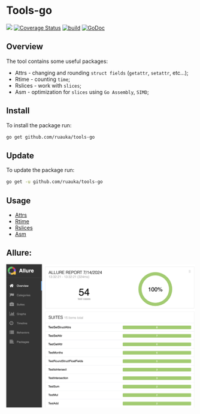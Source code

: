 # Tools-go

![](https://img.shields.io/github/go-mod/go-version/ruauka/tools-go)
[![Coverage Status](https://codecov.io/github/ruauka/tools-go/coverage.svg?branch=master)](https://codecov.io/gh/ruauka/tools-go)
[![build](https://github.com/ruauka/tools-go/actions/workflows/pipeline.yml/badge.svg)](https://github.com/ruauka/tools-go/actions/workflows/pipeline.yml)
[![GoDoc](https://godoc.org/github.com/ruauka/tools-go?status.svg)](https://godoc.org/github.com/ruauka/tools-go)

## Overview

The tool contains some useful packages:

- Attrs - changing and rounding `struct fields` (`getattr`, `setattr`, etc...);
- Rtime - counting `time`;
- Rslices - work with `slices`;
- Asm - optimization for `slices` using `Go Assembly`, `SIMD`;

## Install

To install the package run:

```bash
go get github.com/ruauka/tools-go
```

## Update

To update the package run:

```bash
go get -u github.com/ruauka/tools-go
```

## Usage

- [Attrs](attrs/README.md)
- [Rtime](rtime/README.md)
- [Rslices](rslices/README.md)
- [Asm](asm/README.md)

## Allure:
<p align="left">
    <img src="assets/allure.png" width="600">
</p>
